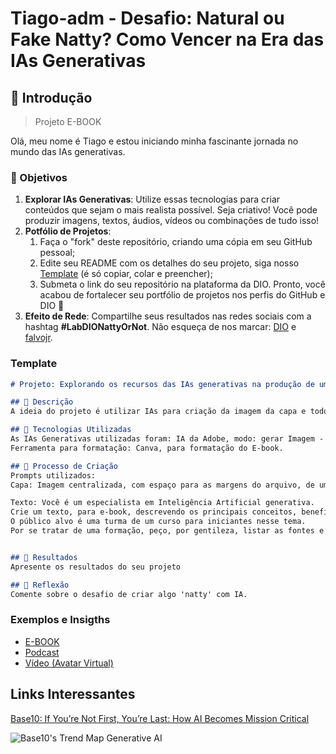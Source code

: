 # Tiago-adm - Desafio: Natural ou Fake Natty? Como Vencer na Era das IAs Generativas 

## 🚀 Introdução

> Projeto E-BOOK

Olá, meu nome é Tiago e estou iniciando minha fascinante jornada no mundo das IAs generativas.


### 🎯 Objetivos

1. **Explorar IAs Generativas**: Utilize essas tecnologias para criar conteúdos que sejam o mais realista possível. Seja criativo! Você pode produzir imagens, textos, áudios, vídeos ou combinações de tudo isso!
1. **Potfólio de Projetos**:
    1. Faça o "fork" deste repositório, criando uma cópia em seu GitHub pessoal;
    2. Edite seu README com os detalhes do seu projeto, siga nosso [Template](#template) (é só copiar, colar e preencher);
    3. Submeta o link do seu repositório na plataforma da DIO. Pronto, você acabou de fortalecer seu portfólio de projetos nos perfis do GitHub e DIO 🚀
1. **Efeito de Rede**: Compartilhe seus resultados nas redes sociais com a hashtag **#LabDIONattyOrNot**. Não esqueça de nos marcar: [DIO](https://www.linkedin.com/school/dio-makethechange) e [falvojr](https://www.linkedin.com/in/falvojr).

### Template

```markdown
# Projeto: Explorando os recursos das IAs generativas na produção de um e-book

## 📒 Descrição
A ideia do projeto é utilizar IAs para criação da imagem da capa e todo conteúdo de texto através de prompts bem estruturados para atingir o resultado esperado, aplicando assim, as técnicas necessárias aprendidas até o momento.

## 🤖 Tecnologias Utilizadas
As IAs Generativas utilizadas foram: IA da Adobe, modo: gerar Imagem - programa Photoshop e Microsoft Copilot, para elaboração do conteúdo em texto.
Ferramenta para formatação: Canva, para formatação do E-book.

## 🧐 Processo de Criação
Prompts utilizados:
Capa: Imagem centralizada, com espaço para as margens do arquivo, de um cérebro mecânico ultrarrealista, estilo Steampunk com peças a vapor soltando fumaça e faíscas. Imagem será usada para a capa de um E-book, use como referência capas de e-books de sucesso.

Texto: Você é um especialista em Inteligência Artificial generativa.
Crie um texto, para e-book, descrevendo os principais conceitos, benefícios e desafios.
O público alvo é uma turma de um curso para iniciantes nesse tema.
Por se tratar de uma formação, peço, por gentileza, listar as fontes e referências utilizadas na produção do texto e organize por páginas, com índice, com base nos principais modelos de e-book de sucesso.


## 🚀 Resultados
Apresente os resultados do seu projeto

## 💭 Reflexão 
Comente sobre o desafio de criar algo 'natty' com IA.
```

### Exemplos e Insigths

- [E-BOOK](/exemplos/E-BOOK.md)
- [Podcast](/exemplos/PODCAST.md)
- [Vídeo (Avatar Virtual)](/exemplos/VIDEO.md)

## Links Interessantes

[Base10: If You’re Not First, You’re Last: How AI Becomes Mission Critical](https://base10.vc/post/generative-ai-mission-critical/)

![Base10's Trend Map Generative AI](https://github.com/digitalinnovationone/lab-natty-or-not/assets/730492/f4df26e8-f8f7-4419-8252-c69d73ea930c)
